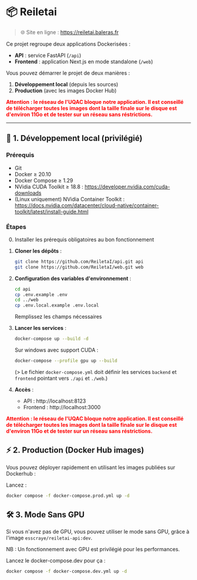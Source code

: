 # 📦 Reiletai
> 🌐 Site en ligne : https://reiletai.baleras.fr

Ce projet regroupe deux applications Dockerisées :

- **API** : service FastAPI (`/api`)
- **Frontend** : application Next.js en mode standalone (`/web`)

Vous pouvez démarrer le projet de deux manières :

1. **Développement local** (depuis les sources)
2. **Production** (avec les images Docker Hub)

<b><span style="color:red;">Attention : le réseau de l'UQAC bloque notre application. Il est conseillé de télécharger toutes les images dont la taille finale sur le disque est d'environ 11Go et de tester sur un réseau sans réstrictions.</span></b>

---

## 🚀 1. Développement local (privilégié)

### Prérequis

- Git
- Docker ≥ 20.10
- Docker Compose ≥ 1.29
- NVidia CUDA Toolkit ≥ 18.8 : https://developer.nvidia.com/cuda-downloads
- (Linux uniquement) NVidia Container Toolkit : https://docs.nvidia.com/datacenter/cloud-native/container-toolkit/latest/install-guide.html

### Étapes

0. Installer les prérequis obligatoires au bon fonctionnement

1. **Cloner les dépôts** :  
   ```bash
   git clone https://github.com/ReiletaI/api.git api
   git clone https://github.com/ReiletaI/web.git web
   ```
2. **Configuration des variables d'environnement** :  
   ```bash
   cd api
   cp .env.example .env
   cd ../web
   cp .env.local.example .env.local
   ```
   Remplissez les champs nécessaires

3. **Lancer les services** :  
   ```bash
   docker-compose up --build -d
   ```
   Sur windows avec support CUDA :
   ```bash
   docker-compose --profile gpu up --build
   ```
   (> Le fichier `docker-compose.yml` doit définir les services `backend` et `frontend` pointant vers `./api` et `./web`.)

5. **Accès** :  
   - API : http://localhost:8123  
   - Frontend : http://localhost:3000
  
<b><span style="color:red;">Attention : le réseau de l'UQAC bloque notre application. Il est conseillé de télécharger toutes les images dont la taille finale sur le disque est d'environ 11Go et de tester sur un réseau sans réstrictions.</span></b>


## ⚡️ 2. Production (Docker Hub images)

Vous pouvez déployer rapidement en utilisant les images publiées sur Dockerhub :

Lancez :
```bash
docker compose -f docker-compose.prod.yml up -d
```

## 🛠️ 3. Mode Sans GPU

Si vous n'avez pas de GPU, vous pouvez utiliser le mode sans GPU, grâce à l'image `esscraye/reiletai-api:dev`.

NB : Un fonctionnement avec GPU est privilégié pour les performances.

Lancez le docker-compose.dev pour ça :
```bash
docker compose -f docker-compose.dev.yml up -d
```
